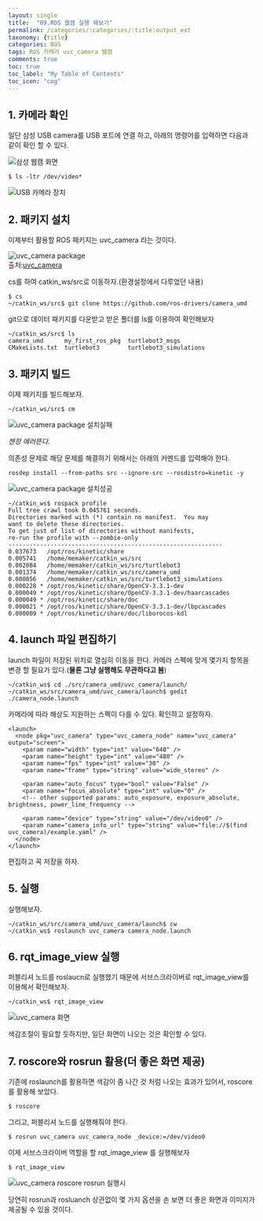 ```yaml
---
layout: single
title:  "09.ROS 웹캠 실행 해보기"
permalink: /categories/:categories/:title:output_ext
taxonomy: {title}
categories: ROS
tags: ROS 카메라 uvc_camera 웹캠
comments: true
toc: true
toc_label: "My Table of Contents"
toc_icon: "cog"
---
```



## 1. 카메라 확인

일단 삼성 USB camera를 USB 포트에 연결 하고, 아래의 명령어를 입력하면 다음과 같이 확인 할 수 있다.

<img src="/assets/img/ros/samsung_web_cam.png"  title="삼성 웹캠 화면"><br>


```
$ ls -ltr /dev/video*
```
<img src="/assets/img/ros/camera_device.png"  title="USB 카메라 장치"><br>


## 2. 패키지 설치

이제부터 활용할 ROS 패키지는 uvc_camera 라는 것이다.

<img src="/assets/img/ros/uvc_camera_wiki.png"  title="uvc_camera package"><br>
출처:[uvc_camera](http://wiki.ros.org/uvc_camera)


cs를 하여 catkin_ws/src로 이동하자.(환경설정에서 다루었던 내용)
```
$ cs
~/catkin_ws/src$ git clone https://github.com/ros-drivers/camera_umd
```
git으로 데이터 패키지를 다운받고 받은 폴더를 ls를 이용하여 확인해보자

```
~/catkin_ws/src$ ls
camera_umd      my_first_ros_pkg  turtlebot3_msgs
CMakeLists.txt  turtlebot3        turtlebot3_simulations
```
## 3. 패키지 빌드

이제 패키지를 빌드해보자.

```
~/catkin_ws/src$ cm
```
<img src="/assets/img/ros/ros_uvc_install_fail.png"  title="uvc_camera package 설치실패"><br>

*젠장 에러뜬다.*

의존성 문제로 해당 문제를 해결하기 위해서는 아래의 커멘드를 입력해야 한다.

```
rosdep install --from-paths src --ignore-src --rosdistro=kinetic -y
```

<img src="/assets/img/ros/ros_uvc_install_success.png"  title="uvc_camera package 설치성공"><br>


```
~/catkin_ws$ rospack profile
Full tree crawl took 0.045761 seconds.
Directories marked with (*) contain no manifest.  You may
want to delete these directories.
To get just of list of directories without manifests,
re-run the profile with --zombie-only
-------------------------------------------------------------
0.037673   /opt/ros/kinetic/share
0.005741   /home/memaker/catkin_ws/src
0.002084   /home/memaker/catkin_ws/src/turtlebot3
0.001374   /home/memaker/catkin_ws/src/camera_umd
0.000856   /home/memaker/catkin_ws/src/turtlebot3_simulations
0.000228 * /opt/ros/kinetic/share/OpenCV-3.3.1-dev
0.000049 * /opt/ros/kinetic/share/OpenCV-3.3.1-dev/haarcascades
0.000049 * /opt/ros/kinetic/share/doc
0.000021 * /opt/ros/kinetic/share/OpenCV-3.3.1-dev/lbpcascades
0.000009 * /opt/ros/kinetic/share/doc/liborocos-kdl
```

## 4. launch 파일 편집하기

launch 파일이 저장된 위치로 열심히 이동을 한다.
카메라 스펙에 맞게 몇가지 항목을 변경 할 필요가 있다.(**물론 그냥 실행해도 무관하다고 봄**)

```
~/catkin_ws$ cd ./src/camera_umd/uvc_camera/launch/
~/catkin_ws/src/camera_umd/uvc_camera/launch$ gedit ./camera_node.launch
```

카메라에 따라 해상도 지원하는 스펙이 다를 수 있다. 확인하고 설정하자.

```
<launch>
  <node pkg="uvc_camera" type="uvc_camera_node" name="uvc_camera" output="screen">
    <param name="width" type="int" value="640" />
    <param name="height" type="int" value="480" />
    <param name="fps" type="int" value="30" />
    <param name="frame" type="string" value="wide_stereo" />

    <param name="auto_focus" type="bool" value="False" />
    <param name="focus_absolute" type="int" value="0" />
    <!-- other supported params: auto_exposure, exposure_absolute, brightness, power_line_frequency -->

    <param name="device" type="string" value="/dev/video0" />
    <param name="camera_info_url" type="string" value="file://$(find uvc_camera)/example.yaml" />
  </node>
</launch>
```
편집하고 꼭 저장을 하자.

## 5. 실행

실행해보자.

```
~/catkin_ws/src/camera_umd/uvc_camera/launch$ cw
~/catkin_ws$ roslaunch uvc_camera camera_node.launch
```

## 6. rqt_image_view 실행

퍼블리셔 노드를 roslaucn로 실행했기 때문에 서브스크라이버로 rqt_image_view를 이용해서 확인해보자.

```
~/catkin_ws$ rqt_image_view
```

<img src="/assets/img/ros/rqt_image_view_uvc_camera.png"  title="uvc_camera 화면"><br>

색감조절이 필요할 듯하지만, 일단 화면이 나오는 것은 확인할 수 있다.



## 7. roscore와 rosrun 활용(더 좋은 화면 제공)

기존에 roslaunch를 활용하면 색감이 좀 나간 것 처럼 나오는 효과가 있어서, roscore를 활용해 보았다.


```
$ roscore
```
그리고, 퍼블리셔 노드를 실행해줘야 한다.

```
$ rosrun uvc_camera uvc_camera_node _device:=/dev/video0
```
이제 서브스크라이버 역할을 할 rqt_image_view 를 실행해보자


```
$ rqt_image_view
```
<img src="/assets/img/ros/rqt_image_uvc_camera2.png"  title="uvc_camera roscore rosrun 실행시"><br>


당연히 rosrun과 rosluanch 상관없이 몇 가지 옵션을 손 보면 더 좋은 화면과 이미지가 제공될 수 있을 것이다. 







